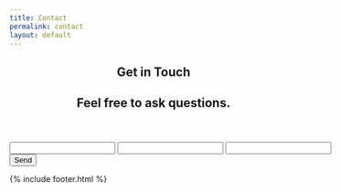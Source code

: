 ```yaml
---
title: Contact
permalink: contact
layout: default
---
```

<article class="post" style="margin-top:10px;">
    <header>
        <h1>Get in Touch</h1>
        <h2 class="headline">Feel free to ask questions.</h2>
    </header>
    <section id="post-body" style="text-align:center;" >
    <form action="https://getform.io/f/fc989141-84ca-4ee6-9144-1e9d0138a88f" method="POST" style="text-align:left;width:600px;margin:0 auto;">
        <input type="text" required name="name">
        <input type="email" required name="email">
        <input type="tel" required name="tel">
        <button type="submit">Send</button>
    </form>
    </section>
</article>



{% include footer.html %}

